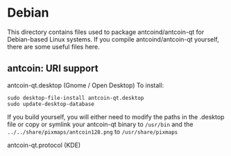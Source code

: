 
Debian
====================
This directory contains files used to package antcoind/antcoin-qt
for Debian-based Linux systems. If you compile antcoind/antcoin-qt yourself, there are some useful files here.

## antcoin: URI support ##


antcoin-qt.desktop  (Gnome / Open Desktop)
To install:

	sudo desktop-file-install antcoin-qt.desktop
	sudo update-desktop-database

If you build yourself, you will either need to modify the paths in
the .desktop file or copy or symlink your antcoin-qt binary to `/usr/bin`
and the `../../share/pixmaps/antcoin128.png` to `/usr/share/pixmaps`

antcoin-qt.protocol (KDE)

